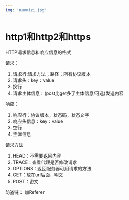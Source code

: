 ```yaml
---
img: 'nuomizi.jpg'
---
```


# http1和http2和https
HTTP请求信息和响应信息的格式

请求：
1. 请求行:请求方法；路径；所有协议版本
2. 请求头：key：value
3. 换行
4. 请求主体信息：(post比get多了主体信息/可选)发送内容

响应：
1. 响应行：协议版本，状态码，状态文字
2. 响应头信息：key：value
3. 空行
4. 主体信息

请求方法
1. HEAD：不需要返回内容
2. TRACE：查看代理是否修改请求
3. OPTIONS：返回服务器可用请求的方法
4. GET：放在url后面，明文
5. POST：密文

防盗链：
加Referer
